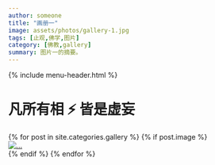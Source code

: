```yaml
---
author: someone
title: "画册一"
image: assets/photos/gallery-1.jpg
tags: [止观,佛学,图片]
category: [佛教,gallery]
summary: 图片一的摘要。
---
```


{% include menu-header.html  %}  
<h1 class="logo-1">
      凡所有相 ⚡ 皆是虚妄
    </h1>
<!-- Gallery Section-->
    <section class="pt-5 pb-5 gallery no-padding">    
      <div class="row">
		       {% for post in site.categories.gallery %}
                              {% if post.image %}
                <div class="mix col-lg-3 col-md-3 col-sm-6">
                    <div class="item">
                        <a href="{{post.image}}" data-fancybox="gallery" class="image">
                <img src="{{post.image}}" alt="..." class="img-fluid">
                    <div class="overlay d-flex align-items-center justify-content-center"><i class="fa fa-search-plus"></i></div></a></div>
                    </div>
          		{% endif %}
         {% endfor %}
            </div>
    </section>

